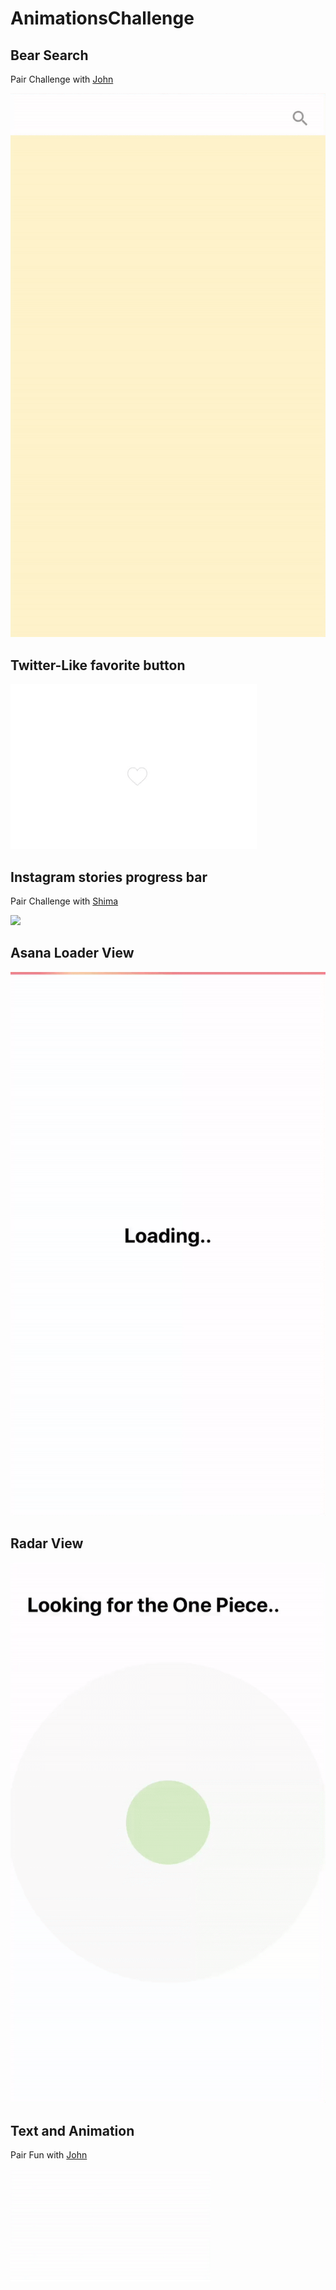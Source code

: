 # AnimationsChallenge

## Bear Search

Pair Challenge with [John](https://twitter.com/JohnEstropia)

![](ScrollToSearch/search-bear.gif)

## Twitter-Like favorite button

![](TwitterFavoriteButton/twitter-like.gif)

## Instagram stories progress bar

Pair Challenge with [Shima](https://twitter.com/shima_1212 )

![](InstagramProgressBar/instagram-progress-bar.gif)

## Asana Loader View

![](AsanaLoadingView/asana-loading-view.gif)

## Radar View

![](RadarView/radar-view.gif)

## Text and Animation

Pair Fun with [John](https://twitter.com/JohnEstropia)

![](TextEmitterAnimation/text-emitter.gif)

